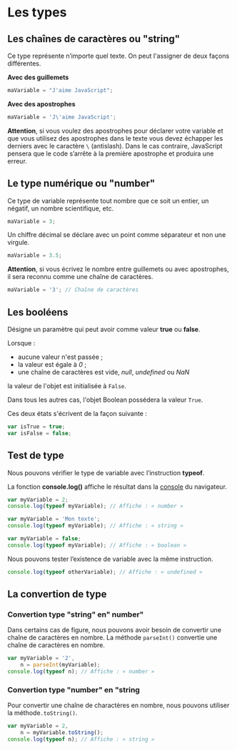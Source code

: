 # Les types

## Les chaînes de caractères ou "string"

Ce type représente n’importe quel texte.
On peut l'assigner de deux façons différentes.

**Avec des guillemets**
```js
maVariable = "J'aime JavaScript";
```

**Avec des apostrophes**

```js
maVariable = 'J\'aime JavaScript';
```

**Attention**, si vous voulez des apostrophes pour déclarer votre variable et que vous utilisez des apostrophes dans le texte vous devez échapper les derniers avec le caractère `\` (antislash).
Dans le cas contraire, JavaScript pensera que le code s’arrête à la première apostrophe et produira une erreur.

## Le type numérique ou "number"

Ce type de variable représente tout nombre  que ce soit un entier, un négatif, un nombre scientifique, etc.

```js
maVariable = 3;
```

Un chiffre décimal se déclare avec un point comme séparateur et non une virgule.
```js
maVariable = 3.5;
```

**Attention**, si vous écrivez le nombre entre guillemets ou avec apostrophes, il sera reconnu comme une chaîne de caractères.
```js
maVariable = '3'; // Chaîne de caractères
```

## Les booléens

Désigne un paramètre qui peut avoir comme valeur **true** ou **false**.

Lorsque :

* aucune valeur n'est passée ;
* la valeur est égale à *0* ;
* une chaîne de caractères est vide, *null*, *undefined* ou *NaN*

la valeur de l'objet est initialisée à `False`.

Dans tous les autres cas, l'objet Boolean possédera la valeur `True`.

Ces deux états s'écrivent de la façon suivante :

```js
var isTrue = true;
var isFalse = false;
```

## Test de type

Nous pouvons vérifier le type de variable avec l’instruction **typeof**.

La fonction **console.log()** affiche le résultat dans la [console](http://www.alsacreations.com/astuce/lire/1436-console-javascript.html) du navigateur.

```js
var myVariable = 2;
console.log(typeof myVariable); // Affiche : « number »

var myVariable = 'Mon texte';
console.log(typeof myVariable); // Affiche : « string »

var myVariable = false;
console.log(typeof myVariable); // Affiche : « boolean »
```

Nous pouvons tester l’existence de variable avec la même instruction.

```js
console.log(typeof otherVariable); // Affiche : « undefined »
```

## La convertion de type

### Convertion type "string" en" number"

Dans certains cas de figure, nous pouvons avoir besoin de convertir une chaîne de caractères en nombre. La méthode `parseInt()` convertie une chaîne de caractères en nombre.

```js
var myVariable = '2',
    n = parseInt(myVariable);
console.log(typeof n); // Affiche : « number »
```

### Convertion type "number" en "string

Pour convertir une chaîne de charactères en nombre, nous pouvons utiliser la méthode`.toString()`.

```js
var myVariable = 2,
    n = myVariable.toString();
console.log(typeof n); // Affiche : « string »
```

















